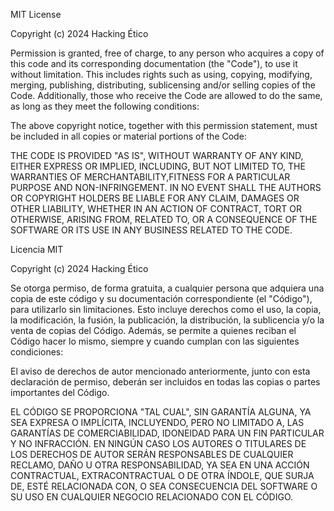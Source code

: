 MIT License

Copyright (c) 2024 Hacking Ético

Permission is granted, free of charge, to any person who acquires a copy of this code and
its corresponding documentation (the "Code"), to use it without limitation. This includes
rights such as using, copying, modifying, merging, publishing, distributing, sublicensing
and/or selling copies of the Code. Additionally, those who receive the Code are allowed to
do the same, as long as they meet the following conditions:

The above copyright notice, together with this permission statement, must be included in
all copies or material portions of the Code:

THE CODE IS PROVIDED "AS IS", WITHOUT WARRANTY OF ANY KIND, EITHER EXPRESS OR
IMPLIED, INCLUDING, BUT NOT LIMITED TO, THE WARRANTIES OF MERCHANTABILITY,FITNESS
FOR A PARTICULAR PURPOSE AND NON-INFRINGEMENT. IN NO EVENT SHALL THE AUTHORS OR
COPYRIGHT HOLDERS BE LIABLE FOR ANY CLAIM, DAMAGES OR OTHER LIABILITY, WHETHER IN
AN ACTION OF CONTRACT, TORT OR OTHERWISE, ARISING FROM, RELATED TO, OR A CONSEQUENCE
OF THE SOFTWARE OR ITS USE IN ANY BUSINESS RELATED TO THE CODE.



Licencia MIT

Copyright (c) 2024 Hacking Ético

Se otorga permiso, de forma gratuita, a cualquier persona que adquiera una copia de este
código y su documentación correspondiente (el "Código"), para utilizarlo sin limitaciones.
Esto incluye derechos como el uso, la copia, la modificación, la fusión, la publicación, la
distribución, la sublicencia y/o la venta de copias del Código. Además, se permite a quienes
reciban el Código hacer lo mismo, siempre y cuando cumplan con las siguientes condiciones:

El aviso de derechos de autor mencionado anteriormente, junto con esta declaración de
permiso, deberán ser incluidos en todas las copias o partes importantes del Código.

EL CÓDIGO SE PROPORCIONA "TAL CUAL", SIN GARANTÍA ALGUNA, YA SEA EXPRESA O IMPLÍCITA,
INCLUYENDO, PERO NO LIMITADO A, LAS GARANTÍAS DE COMERCIABILIDAD, IDONEIDAD PARA UN
FIN PARTICULAR Y NO INFRACCIÓN. EN NINGÚN CASO LOS AUTORES O TITULARES DE LOS DERECHOS
DE AUTOR SERÁN RESPONSABLES DE CUALQUIER RECLAMO, DAÑO U OTRA RESPONSABILIDAD, YA SEA
EN UNA ACCIÓN CONTRACTUAL, EXTRACONTRACTUAL O DE OTRA ÍNDOLE, QUE SURJA DE, ESTÉ
RELACIONADA CON, O SEA CONSECUENCIA DEL SOFTWARE O SU USO EN CUALQUIER NEGOCIO
RELACIONADO CON EL CÓDIGO.
